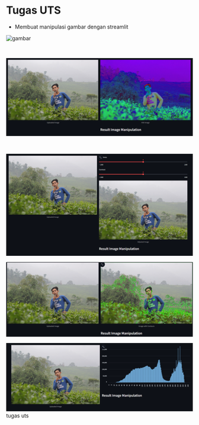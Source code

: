 # Tugas UTS

- Membuat manipulasi gambar dengan streamlit

![gambar](./img/IMG_2220.JPG)

<br>

![gambar](./img/RGB%20to%20HSV.png)


<br>

![gambar](./img/Brightness%20And%20Contras.png)
<br>

![gambar](./img/Contour.png)
<br>

![gambar](./img/Histogram.png)
tugas uts
